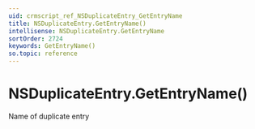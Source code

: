 ```yaml
---
uid: crmscript_ref_NSDuplicateEntry_GetEntryName
title: NSDuplicateEntry.GetEntryName()
intellisense: NSDuplicateEntry.GetEntryName
sortOrder: 2724
keywords: GetEntryName()
so.topic: reference
---
```


# NSDuplicateEntry.GetEntryName()

Name of duplicate entry

